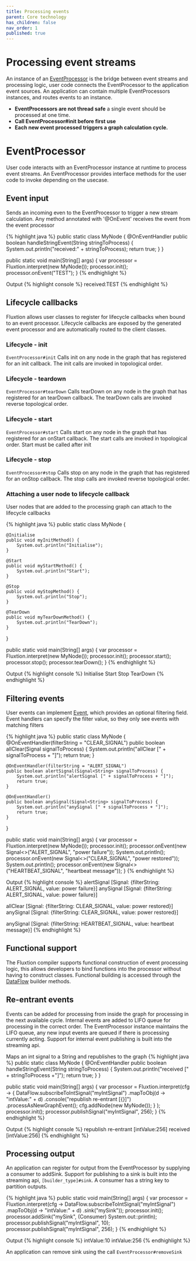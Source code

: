 ```yaml
---
title: Processing events
parent: Core technology
has_children: false
nav_order: 1
published: true
---
```


# Processing event streams

An instance of an 
[EventProcessor](https://github.com/v12technology/fluxtion/tree/{{site.fluxtion_version}}/runtime/src/main/java/com/fluxtion/runtime/EventProcessor.java)
is the bridge between event streams and processing logic, user code connects
the EventProcessor to the application event sources. An application can contain multiple EventProcessors instances, and
routes events to an instance. 

- **EventProcessors are not thread safe** a single event should be processed at one time. 
- **Call EventProcessor#init before first use** 
- **Each new event processed triggers a graph calculation cycle.**

# EventProcessor
User code interacts with an EventProcessor instance at runtime to process event streams. An EventProcessor provides 
interface methods for the user code to invoke depending on the usecase.

## Event input 
Sends an incoming even to the EventProcessor to trigger a new stream calculation. Any method annotated with 
'@OnEvent' receives the event from the event processor

{% highlight java %}
public static class MyNode {
    @OnEventHandler
    public boolean handleStringEvent(String stringToProcess) {
        System.out.println("received:" + stringToProcess);
        return true;
    }
}

public static void main(String[] args) {
    var processor = Fluxtion.interpret(new MyNode());
    processor.init();
    processor.onEvent("TEST");
}
{% endhighlight %}

Output
{% highlight console %}
received:TEST
{% endhighlight %}

## Lifecycle callbacks
Fluxtion allows user classes to register for lifecycle callbacks when bound to an event processor. Lifecycle callbacks 
are exposed by the generated event processor and are automatically routed to the client classes.

### Lifecycle - init
`EventProcessor#init` Calls init on any node in the graph that has registered for an init callback. The init calls
are invoked in topological order.

### Lifecycle - teardown
`EventProcessor#tearDown` Calls tearDown on any node in the graph that has registered for an tearDown callback.
The tearDown calls are invoked reverse topological order.

### Lifecycle - start
`EventProcessor#start` Calls start on any node in the graph that has registered for an onStart callback. The start calls
are invoked in topological order. Start must be called after init

### Lifecycle - stop
`EventProcessor#stop` Calls stop on any node in the graph that has registered for an onStop callback.
The stop calls are invoked reverse topological order.

### Attaching a user node to lifecycle callback
User nodes that are added to the processing graph can attach to the lifecycle callbacks

{% highlight java %}
public static class MyNode {

    @Initialise
    public void myInitMethod() {
        System.out.println("Initialise");
    }

    @Start
    public void myStartMethod() {
        System.out.println("Start");
    }

    @Stop
    public void myStopMethod() {
        System.out.println("Stop");
    }

    @TearDown
    public void myTearDownMethod() {
        System.out.println("TearDown");
    }
}

public static void main(String[] args) {
    var processor = Fluxtion.interpret(new MyNode());
    processor.init();
    processor.start();
    processor.stop();
    processor.tearDown();
}
{% endhighlight %}

Output
{% highlight console %}
Initialise
Start
Stop
TearDown
{% endhighlight %}

## Filtering events
User events can implement [Event]({{site.fluxtion_src_runtime}}/event/Event.java), which provides an optional filtering 
field. Event handlers can specify the filter value, so they only see events with matching filters


{% highlight java %}
public static class MyNode {
    @OnEventHandler(filterString = "CLEAR_SIGNAL")
    public boolean allClear(Signal<String> signalToProcess) {
        System.out.println("allClear [" + signalToProcess + "]");
        return true;
    }

    @OnEventHandler(filterString = "ALERT_SIGNAL")
    public boolean alertSignal(Signal<String> signalToProcess) {
        System.out.println("alertSignal [" + signalToProcess + "]");
        return true;
    }

    @OnEventHandler()
    public boolean anySignal(Signal<String> signalToProcess) {
        System.out.println("anySignal [" + signalToProcess + "]");
        return true;
    }
}

public static void main(String[] args) {
    var processor = Fluxtion.interpret(new MyNode());
    processor.init();
    processor.onEvent(new Signal<>("ALERT_SIGNAL", "power failure"));
    System.out.println();
    processor.onEvent(new Signal<>("CLEAR_SIGNAL", "power restored"));
    System.out.println();
    processor.onEvent(new Signal<>("HEARTBEAT_SIGNAL", "heartbeat message"));
}
{% endhighlight %}

Output
{% highlight console %}
alertSignal [Signal: {filterString: ALERT_SIGNAL, value: power failure}]
anySignal [Signal: {filterString: ALERT_SIGNAL, value: power failure}]

allClear [Signal: {filterString: CLEAR_SIGNAL, value: power restored}]
anySignal [Signal: {filterString: CLEAR_SIGNAL, value: power restored}]

anySignal [Signal: {filterString: HEARTBEAT_SIGNAL, value: heartbeat message}]
{% endhighlight %}

## Functional support
The Fluxtion compiler supports functional construction of event processing logic, this allows developers to bind functions
into the processor without having to construct classes. Functional building is accessed through the 
[DataFlow]({{site.fluxtion_src_compiler}}/builder/dataflow/DataFlow.java) 
builder methods.

## Re-entrant events
Events can be added for processing from inside the graph for processing in the next available cycle. Internal events
are added to LIFO queue for processing in the correct order. The EventProcessor instance maintains the LIFO queue, any 
new input events are queued if there is processing currently acting. Support for internal event publishing is built 
into the streaming api.

Maps an int signal to a String and republishes to the graph
{% highlight java %}
public static class MyNode {
    @OnEventHandler
    public boolean handleStringEvent(String stringToProcess) {
        System.out.println("received [" + stringToProcess +"]");
        return true;
    }
}

public static void main(String[] args) {
    var processor = Fluxtion.interpret(cfg -> {
                DataFlow.subscribeToIntSignal("myIntSignal")
                        .mapToObj(d -> "intValue:" + d)
                        .console("republish re-entrant [{}]")
                        .processAsNewGraphEvent();
                cfg.addNode(new MyNode());
            }
    );
    processor.init();
    processor.publishSignal("myIntSignal", 256);
}
{% endhighlight %}

Output
{% highlight console %}
republish re-entrant [intValue:256]
received [intValue:256]
{% endhighlight %}

## Processing output
An application can register for output from the EventProcessor by supplying a consumer
to addSink. Support for publishing to a sink is built into the streaming api, `[builder_type]#sink`. 
A consumer has a string key to partition outputs.

{% highlight java %}
public static void main(String[] args) {
    var processor = Fluxtion.interpret(cfg ->
            DataFlow.subscribeToIntSignal("myIntSignal")
                    .mapToObj(d -> "intValue:" + d)
                    .sink("mySink"));
    processor.init();
    processor.addSink("mySink", (Consumer<String>) System.out::println);
    processor.publishSignal("myIntSignal", 10);
    processor.publishSignal("myIntSignal", 256);
}
{% endhighlight %}

Output
{% highlight console %}
intValue:10
intValue:256
{% endhighlight %}

An application can remove sink using the call `EventProcessor#removeSink`

